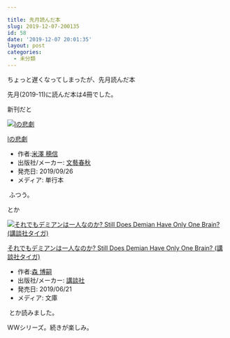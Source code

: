 ```yaml
---

title: 先月読んだ本
slug: 2019-12-07-200135
id: 58
date: '2019-12-07 20:01:35'
layout: post
categories:
  - 未分類
---
```


ちょっと遅くなってしまったが、先月読んだ本

先月(2019-11)に読んだ本は4冊でした。

新刊だと



[![Iの悲劇](https://images-fe.ssl-images-amazon.com/images/I/41OCo4F%2BclL._SL160_.jpg "Iの悲劇")](https://www.amazon.co.jp/exec/obidos/ASIN/4163910964/peipeipe-22/)



[Iの悲劇](https://www.amazon.co.jp/exec/obidos/ASIN/4163910964/peipeipe-22/)

*   作者:[米澤 穂信](http://d.hatena.ne.jp/keyword/%CA%C6%DF%B7%20%CA%E6%BF%AE)
*   出版社/メーカー: [文藝春秋](http://d.hatena.ne.jp/keyword/%CA%B8%E9%BA%BD%D5%BD%A9)
*   発売日: 2019/09/26
*   メディア: 単行本







 ふつう。

とか



[![それでもデミアンは一人なのか? Still Does Demian Have Only One Brain? (講談社タイガ)](https://images-fe.ssl-images-amazon.com/images/I/51MDJJOuWtL._SL160_.jpg "それでもデミアンは一人なのか? Still Does Demian Have Only One Brain? (講談社タイガ)")](https://www.amazon.co.jp/exec/obidos/ASIN/4065145376/peipeipe-22/)



[それでもデミアンは一人なのか? Still Does Demian Have Only One Brain? (講談社タイガ)](https://www.amazon.co.jp/exec/obidos/ASIN/4065145376/peipeipe-22/)

*   作者:[森 博嗣](http://d.hatena.ne.jp/keyword/%BF%B9%20%C7%EE%BB%CC)
*   出版社/メーカー: [講談社](http://d.hatena.ne.jp/keyword/%B9%D6%C3%CC%BC%D2)
*   発売日: 2019/06/21
*   メディア: 文庫







 とか読みました。

WWシリーズ。続きが楽しみ。